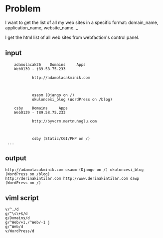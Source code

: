 # Problem

I want to get the list of all my web sites in a specific format: domain_name, application_name, website_name. _

I get the html list of all web sites from webfaction's control panel. 

## input

		adamolacak26 	Domains 	Apps
		Web0139 - †89.58.75.233 	

				http://adamolacakminik.com

			

				osaom (Django on /)
				okuloncesi_blog (WordPress on /blog)

		csby 	Domains 	Apps
		Web0139 - †89.58.75.233 	

				http://byvcrm.mertnuhoglu.com

			

				csby (Static/CGI/PHP on /)
	 ...

## output
 
    http://adamolacakminik.com osaom (Django on /) okuloncesi_blog (WordPress on /blog)
    http://derinakintilar.com http://www.derinakintilar.com dawp (WordPress on /)

## viml script

	v/^./d
	g/^\s\+$/d
	g/Domains/d
	g/^Web/+1,/^Web/-1 j
	g/^Web/d
	v/WordPress/d
